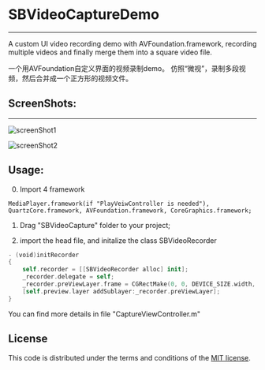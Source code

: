 # SBVideoCaptureDemo
---

A custom UI video recording demo with AVFoundation.framework, recording multiple videos and finally merge them into a square video file.

一个用AVFoundation自定义界面的视频录制demo。 仿照“微视”，录制多段视频，然后合并成一个正方形的视频文件。

## ScreenShots:
------------

![screenShot1][1]

![screenShot2][2]


Usage:
----------
0. Import 4 framework
```
MediaPlayer.framework(if "PlayVeiwController is needed"), QuartzCore.framework, AVFoundation.framework, CoreGraphics.framework;
```

1. Drag "SBVideoCapture" folder to your project;

2. import the head file, and initalize the class SBVideoRecorder

```swift
- (void)initRecorder
{
    self.recorder = [[SBVideoRecorder alloc] init];
    _recorder.delegate = self;
    _recorder.preViewLayer.frame = CGRectMake(0, 0, DEVICE_SIZE.width, DEVICE_SIZE.width);
    [self.preview.layer addSublayer:_recorder.preViewLayer];
}
```

 You can find more details in file "CaptureViewController.m"

## License

This code is distributed under the terms and conditions of the [MIT license](LICENSE).

[1]: http://hte4mj-resource.stor.sinaapp.com/SBVideoCapture/IMG_1030.PNG
[2]: http://hte4mj-resource.stor.sinaapp.com/SBVideoCapture/IMG_1031.PNG